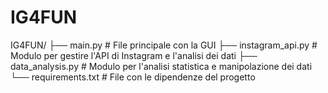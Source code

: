 # IG4FUN

IG4FUN/
├── main.py              # File principale con la GUI
├── instagram_api.py     # Modulo per gestire l'API di Instagram e l'analisi dei dati
├── data_analysis.py     # Modulo per l'analisi statistica e manipolazione dei dati
└── requirements.txt     # File con le dipendenze del progetto
